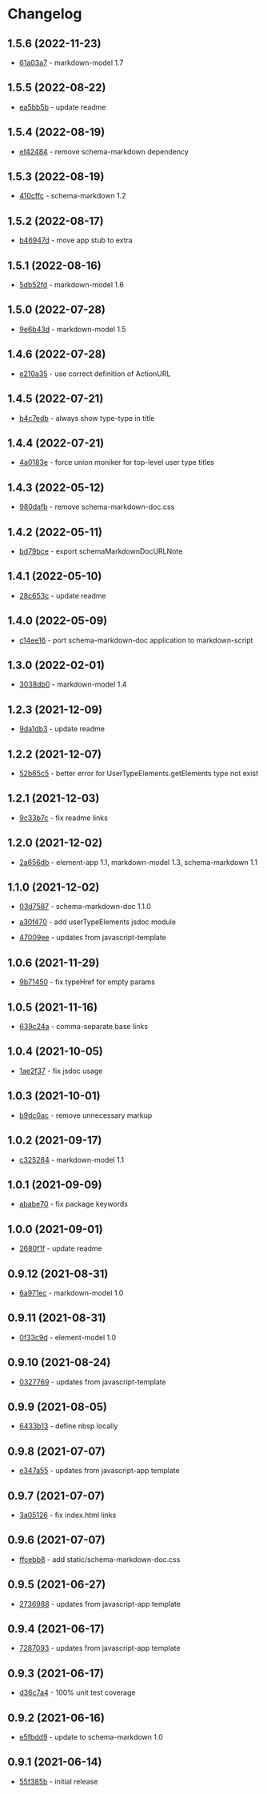 # Changelog

## 1.5.6 (2022-11-23)

- [61a03a7](https://github.com/craigahobbs/schema-markdown-doc/commit/61a03a7) - markdown-model 1.7

## 1.5.5 (2022-08-22)

- [ea5bb5b](https://github.com/craigahobbs/schema-markdown-doc/commit/ea5bb5b) - update readme

## 1.5.4 (2022-08-19)

- [ef42484](https://github.com/craigahobbs/schema-markdown-doc/commit/ef42484) - remove schema-markdown dependency

## 1.5.3 (2022-08-19)

- [410cffc](https://github.com/craigahobbs/schema-markdown-doc/commit/410cffc) - schema-markdown 1.2

## 1.5.2 (2022-08-17)

- [b46947d](https://github.com/craigahobbs/schema-markdown-doc/commit/b46947d) - move app stub to extra

## 1.5.1 (2022-08-16)

- [5db52fd](https://github.com/craigahobbs/schema-markdown-doc/commit/5db52fd) - markdown-model 1.6

## 1.5.0 (2022-07-28)

- [9e6b43d](https://github.com/craigahobbs/schema-markdown-doc/commit/9e6b43d) - markdown-model 1.5

## 1.4.6 (2022-07-28)

- [e210a35](https://github.com/craigahobbs/schema-markdown-doc/commit/e210a35) - use correct definition of ActionURL

## 1.4.5 (2022-07-21)

- [b4c7edb](https://github.com/craigahobbs/schema-markdown-doc/commit/b4c7edb) - always show type-type in title

## 1.4.4 (2022-07-21)

- [4a0183e](https://github.com/craigahobbs/schema-markdown-doc/commit/4a0183e) - force union moniker for top-level user type titles

## 1.4.3 (2022-05-12)

- [980dafb](https://github.com/craigahobbs/schema-markdown-doc/commit/980dafb) - remove schema-markdown-doc.css

## 1.4.2 (2022-05-11)

- [bd79bce](https://github.com/craigahobbs/schema-markdown-doc/commit/bd79bce) - export schemaMarkdownDocURLNote

## 1.4.1 (2022-05-10)

- [28c653c](https://github.com/craigahobbs/schema-markdown-doc/commit/28c653c) - update readme

## 1.4.0 (2022-05-09)

- [c14ee16](https://github.com/craigahobbs/schema-markdown-doc/commit/c14ee16) - port schema-markdown-doc application to markdown-script

## 1.3.0 (2022-02-01)

- [3038db0](https://github.com/craigahobbs/schema-markdown-doc/commit/3038db0) - markdown-model 1.4

## 1.2.3 (2021-12-09)

- [9da1db3](https://github.com/craigahobbs/schema-markdown-doc/commit/9da1db3) - update readme

## 1.2.2 (2021-12-07)

- [52b65c5](https://github.com/craigahobbs/schema-markdown-doc/commit/52b65c5) - better error for UserTypeElements.getElements type not exist

## 1.2.1 (2021-12-03)

- [9c33b7c](https://github.com/craigahobbs/schema-markdown-doc/commit/9c33b7c) - fix readme links

## 1.2.0 (2021-12-02)

- [2a656db](https://github.com/craigahobbs/schema-markdown-doc/commit/2a656db) - element-app 1.1, markdown-model 1.3, schema-markdown 1.1

## 1.1.0 (2021-12-02)

- [03d7587](https://github.com/craigahobbs/schema-markdown-doc/commit/03d7587) - schema-markdown-doc 1.1.0

- [a30f470](https://github.com/craigahobbs/schema-markdown-doc/commit/a30f470) - add userTypeElements jsdoc module

- [47009ee](https://github.com/craigahobbs/schema-markdown-doc/commit/47009ee) - updates from javascript-template

## 1.0.6 (2021-11-29)

- [9b71450](https://github.com/craigahobbs/schema-markdown-doc/commit/9b71450) - fix typeHref for empty params

## 1.0.5 (2021-11-16)

- [639c24a](https://github.com/craigahobbs/schema-markdown-doc/commit/639c24a) - comma-separate base links

## 1.0.4 (2021-10-05)

- [1ae2f37](https://github.com/craigahobbs/schema-markdown-doc/commit/1ae2f37) - fix jsdoc usage

## 1.0.3 (2021-10-01)

- [b9dc0ac](https://github.com/craigahobbs/schema-markdown-doc/commit/b9dc0ac) - remove unnecessary markup

## 1.0.2 (2021-09-17)

- [c325284](https://github.com/craigahobbs/schema-markdown-doc/commit/c325284) - markdown-model 1.1

## 1.0.1 (2021-09-09)

- [ababe70](https://github.com/craigahobbs/schema-markdown-doc/commit/ababe70) - fix package keywords

## 1.0.0 (2021-09-01)

- [2680f1f](https://github.com/craigahobbs/schema-markdown-doc/commit/2680f1f) - update readme

## 0.9.12 (2021-08-31)

- [6a971ec](https://github.com/craigahobbs/schema-markdown-doc/commit/6a971ec) - markdown-model 1.0

## 0.9.11 (2021-08-31)

- [0f33c9d](https://github.com/craigahobbs/schema-markdown-doc/commit/0f33c9d) - element-model 1.0

## 0.9.10 (2021-08-24)

- [0327769](https://github.com/craigahobbs/schema-markdown-doc/commit/0327769) - updates from javascript-template

## 0.9.9 (2021-08-05)

- [6433b13](https://github.com/craigahobbs/schema-markdown-doc/commit/6433b13) - define nbsp locally

## 0.9.8 (2021-07-07)

- [e347a55](https://github.com/craigahobbs/schema-markdown-doc/commit/e347a55) - updates from javascript-app template

## 0.9.7 (2021-07-07)

- [3a05126](https://github.com/craigahobbs/schema-markdown-doc/commit/3a05126) - fix index.html links

## 0.9.6 (2021-07-07)

- [ffcebb8](https://github.com/craigahobbs/schema-markdown-doc/commit/ffcebb8) - add static/schema-markdown-doc.css

## 0.9.5 (2021-06-27)

- [2736988](https://github.com/craigahobbs/schema-markdown-doc/commit/2736988) - updates from javascript-app template

## 0.9.4 (2021-06-17)

- [7287093](https://github.com/craigahobbs/schema-markdown-doc/commit/7287093) - updates from javascript-app template

## 0.9.3 (2021-06-17)

- [d36c7a4](https://github.com/craigahobbs/schema-markdown-doc/commit/d36c7a4) - 100% unit test coverage

## 0.9.2 (2021-06-16)

- [e5fbdd9](https://github.com/craigahobbs/schema-markdown-doc/commit/e5fbdd9) - update to schema-markdown 1.0

## 0.9.1 (2021-06-14)

- [55f385b](https://github.com/craigahobbs/schema-markdown-doc/commit/55f385b) - initial release
